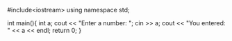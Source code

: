 #include&lt;iostream&gt;
using namespace std;

int main(){
    int a;
    cout << "Enter a number: ";
    cin >> a;
    cout << "You entered: " << a << endl;
    return 0;
}